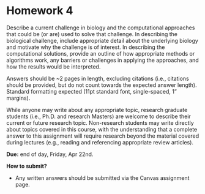 # Homework 4

Describe a current challenge in biology and the computational approaches that could be (or are) used to solve that challenge. In describing the biological challenge, include appropriate detail about the underlying biology and motivate why the challenge is of interest. In describing the computational solutions, provide an outline of how appropriate methods or algorithms work, any barriers or challenges in applying the approaches, and how the results would be interpreted. 

Answers should be ~2 pages in length, excluding citations (i.e., citations should be provided, but do not count towards the expected answer length). Standard formatting expected (11pt standard font, single-spaced, 1” margins). 

While anyone may write about any appropriate topic, research graduate students (i.e., Ph.D. and research Masters) are welcome to describe their current or future research topic. Non-research students may write directly about topics covered in this course, with the understanding that a complete answer to this assignment will require research beyond the material covered during lectures (e.g., reading and referencing appropriate review articles). 

**Due:** end of day, Friday, Apr 22nd.

**How to submit?**
* Any written answers should be submitted via the Canvas assignment page.


